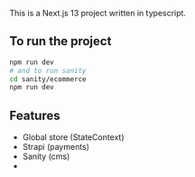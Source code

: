 This is a Next.js 13 project written in typescript.

## To run the project

```bash
npm run dev
# and to run sanity
cd sanity/ecommerce
npm run dev
```

## Features
- Global store (StateContext)
- Strapi (payments)
- Sanity (cms)
- 
